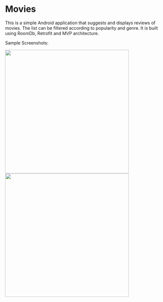 # Movies
This is a simple Android application that suggests and displays reviews of movies. The list can be filtered according to popularity and genre. It is built using RoomDb, Retrofit and MVP architecture.


Sample Screenshots:

<img src="https://github.com/foxtrot-alt/Movies/blob/master/Screenshot_20221002_154441.png"
  height="400"/> <img src="https://github.com/foxtrot-alt/Movies/blob/master/Screenshot_20221002_154456.png"
  height="400"/>
